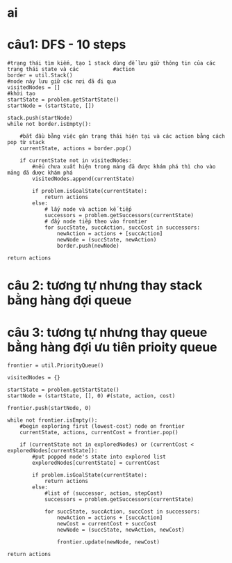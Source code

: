 # ai
#   câu1: DFS - 10 steps
    #trạng thái tìm kiếm, tạo 1 stack dùng để lưu giữ thông tin của các trạng thái state và các           #action 
    border = util.Stack()
    #node này lưu giữ các nơi đã đi qua
    visitedNodes = []
    #khởi tạo 
    startState = problem.getStartState()
    startNode = (startState, [])
   
    stack.push(startNode)
    while not border.isEmpty():
   
        #bắt đầu bằng việc gán trạng thái hiện tại và các action bằng cách pop từ stack
        currentState, actions = border.pop()
        
        if currentState not in visitedNodes: 
            #nếu chưa xuất hiện trong mảng đã được khám phá thì cho vào mảng đã được khám phá
            visitedNodes.append(currentState)

            if problem.isGoalState(currentState):
                return actions
            else:
                # lấy node và action kế tiếp
                successors = problem.getSuccessors(currentState)
                # đẩy node tiếp theo vào frontier
                for succState, succAction, succCost in successors:
                    newAction = actions + [succAction]
                    newNode = (succState, newAction)
                    border.push(newNode)

    return actions






#   câu 2: tương tự nhưng thay stack bằng hàng đợi queue
#   câu 3: tương tự nhưng thay queue bằng hàng đợi ưu tiên prioity queue
    frontier = util.PriorityQueue()
   
    visitedNodes = {} 
    
    startState = problem.getStartState()
    startNode = (startState, [], 0) #(state, action, cost)
    
    frontier.push(startNode, 0)
    
    while not frontier.isEmpty():
        #begin exploring first (lowest-cost) node on frontier
        currentState, actions, currentCost = frontier.pop()
       
        if (currentState not in exploredNodes) or (currentCost < exploredNodes[currentState]):
            #put popped node's state into explored list
            exploredNodes[currentState] = currentCost

            if problem.isGoalState(currentState):
                return actions
            else:
                #list of (successor, action, stepCost)
                successors = problem.getSuccessors(currentState)
                
                for succState, succAction, succCost in successors:
                    newAction = actions + [succAction]
                    newCost = currentCost + succCost
                    newNode = (succState, newAction, newCost)

                    frontier.update(newNode, newCost)

    return actions
